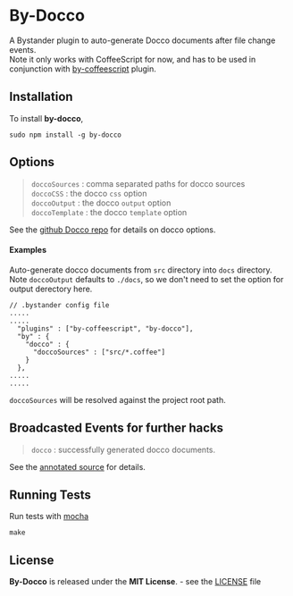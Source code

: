 By-Docco
=============

A Bystander plugin to auto-generate Docco documents after file change events.  
Note it only works with CoffeeScript for now, and has to be used in conjunction with [by-coffeescript](http://tomoio.github.com/by-coffeescript/) plugin.

Installation
------------

To install **by-docco**,

    sudo npm install -g by-docco

Options
-------

> `doccoSources` : comma separated paths for docco sources  
> `doccoCSS` : the docco `css` option  
> `doccoOutput` : the docco `output` option  
> `doccoTemplate` : the docco `template` option

See the [github Docco repo](https://github.com/jashkenas/docco) for details on docco options.

#### Examples

Auto-generate docco documents from `src` directory into `docs` directory. Note `doccoOutput` defaults to `./docs`, so we don't need to set the option for output derectory here.

    // .bystander config file
	.....
	.....
      "plugins" : ["by-coffeescript", "by-docco"],
      "by" : {
        "docco" : {
          "doccoSources" : ["src/*.coffee"]
        }
      },
    .....
	.....

`doccoSources` will be resolved against the project root path.

Broadcasted Events for further hacks
------------------------

> `docco` : successfully generated docco documents.

See the [annotated source](docs/by-docco.html) for details.

Running Tests
-------------

Run tests with [mocha](http://visionmedia.github.com/mocha/)

    make
	
License
-------
**By-Docco** is released under the **MIT License**. - see the [LICENSE](https://raw.github.com/tomoio/by-docco/master/LICENSE) file

